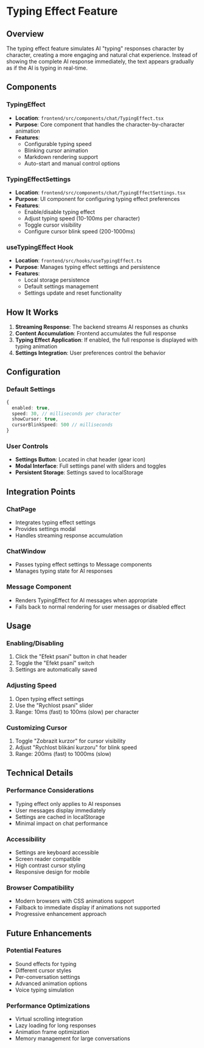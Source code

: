 # Typing Effect Feature

## Overview

The typing effect feature simulates AI "typing" responses character by character, creating a more engaging and natural chat experience. Instead of showing the complete AI response immediately, the text appears gradually as if the AI is typing in real-time.

## Components

### TypingEffect
- **Location**: `frontend/src/components/chat/TypingEffect.tsx`
- **Purpose**: Core component that handles the character-by-character animation
- **Features**:
  - Configurable typing speed
  - Blinking cursor animation
  - Markdown rendering support
  - Auto-start and manual control options

### TypingEffectSettings
- **Location**: `frontend/src/components/chat/TypingEffectSettings.tsx`
- **Purpose**: UI component for configuring typing effect preferences
- **Features**:
  - Enable/disable typing effect
  - Adjust typing speed (10-100ms per character)
  - Toggle cursor visibility
  - Configure cursor blink speed (200-1000ms)

### useTypingEffect Hook
- **Location**: `frontend/src/hooks/useTypingEffect.ts`
- **Purpose**: Manages typing effect settings and persistence
- **Features**:
  - Local storage persistence
  - Default settings management
  - Settings update and reset functionality

## How It Works

1. **Streaming Response**: The backend streams AI responses as chunks
2. **Content Accumulation**: Frontend accumulates the full response
3. **Typing Effect Application**: If enabled, the full response is displayed with typing animation
4. **Settings Integration**: User preferences control the behavior

## Configuration

### Default Settings
```typescript
{
  enabled: true,
  speed: 30, // milliseconds per character
  showCursor: true,
  cursorBlinkSpeed: 500 // milliseconds
}
```

### User Controls
- **Settings Button**: Located in chat header (gear icon)
- **Modal Interface**: Full settings panel with sliders and toggles
- **Persistent Storage**: Settings saved to localStorage

## Integration Points

### ChatPage
- Integrates typing effect settings
- Provides settings modal
- Handles streaming response accumulation

### ChatWindow
- Passes typing effect settings to Message components
- Manages typing state for AI responses

### Message Component
- Renders TypingEffect for AI messages when appropriate
- Falls back to normal rendering for user messages or disabled effect

## Usage

### Enabling/Disabling
1. Click the "Efekt psaní" button in chat header
2. Toggle the "Efekt psaní" switch
3. Settings are automatically saved

### Adjusting Speed
1. Open typing effect settings
2. Use the "Rychlost psaní" slider
3. Range: 10ms (fast) to 100ms (slow) per character

### Customizing Cursor
1. Toggle "Zobrazit kurzor" for cursor visibility
2. Adjust "Rychlost blikání kurzoru" for blink speed
3. Range: 200ms (fast) to 1000ms (slow)

## Technical Details

### Performance Considerations
- Typing effect only applies to AI responses
- User messages display immediately
- Settings are cached in localStorage
- Minimal impact on chat performance

### Accessibility
- Settings are keyboard accessible
- Screen reader compatible
- High contrast cursor styling
- Responsive design for mobile

### Browser Compatibility
- Modern browsers with CSS animations support
- Fallback to immediate display if animations not supported
- Progressive enhancement approach

## Future Enhancements

### Potential Features
- Sound effects for typing
- Different cursor styles
- Per-conversation settings
- Advanced animation options
- Voice typing simulation

### Performance Optimizations
- Virtual scrolling integration
- Lazy loading for long responses
- Animation frame optimization
- Memory management for large conversations
